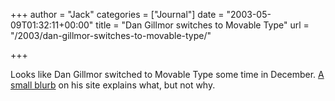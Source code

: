 +++
author = "Jack"
categories = ["Journal"]
date = "2003-05-09T01:32:11+00:00"
title = "Dan Gillmor switches to Movable Type"
url = "/2003/dan-gillmor-switches-to-movable-type/"

+++

Looks like Dan Gillmor switched to Movable Type some time in December. [A small blurb][1] on his site explains what, but not why.

 [1]: http://weblog.siliconvalley.com/column/dangillmor/archives/000669.shtml#000669
